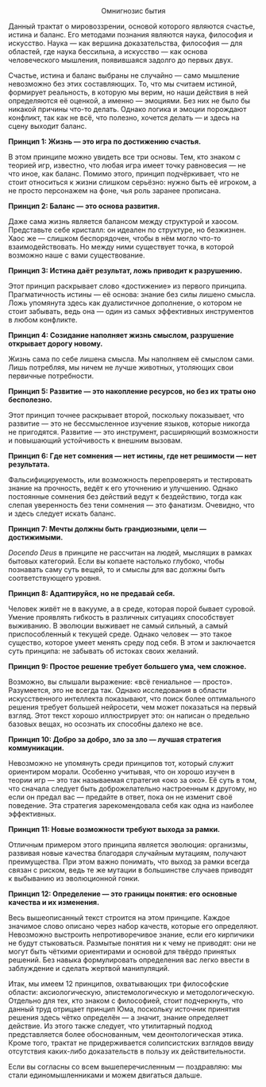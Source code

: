 <center>Омнигнозис бытия</center>

Данный трактат о мировоззрении, основой которого являются счастье, истина и баланс. Его методами познания являются наука, философия и искусство. Наука — как вершина доказательства, философия — для областей, где наука бессильна, а искусство — как основа человеческого мышления, появившаяся задолго до первых двух.

Счастье, истина и баланс выбраны не случайно — само мышление невозможно без этих составляющих. То, что мы считаем истиной, формирует реальность, в которую мы верим, но наши действия в ней определяются её оценкой, а именно — эмоциями. Без них не было бы никакой причины что-то делать. Однако логика и эмоции порождают конфликт, так как не всё, что полезно, хочется делать — и здесь на сцену выходит баланс.

**Принцип 1: Жизнь — это игра по достижению счастья.**

В этом принципе можно увидеть все три основы. Тем, кто знаком с теорией игр, известно, что любая игра имеет точку равновесия — не что иное, как баланс. Помимо этого, принцип подчёркивает, что не стоит относиться к жизни слишком серьёзно: нужно быть её игроком, а не просто персонажем на фоне, чья роль заранее прописана.

**Принцип 2: Баланс — это основа развития.**

Даже сама жизнь является балансом между структурой и хаосом. Представьте себе кристалл: он идеален по структуре, но безжизнен. Хаос же — слишком беспорядочен, чтобы в нём могло что-то взаимодействовать. Но между ними существует точка, в которой возможно наше с вами существование.

**Принцип 3: Истина даёт результат, ложь приводит к разрушению.**

Этот принцип раскрывает слово «достижение» из первого принципа. Прагматичность истины — её основа: знание без силы лишено смысла. Ложь упомянута здесь как дуалистичное дополнение, о котором не стоит забывать, ведь она — один из самых эффективных инструментов в любом конфликте.

**Принцип 4: Созидание наполняет жизнь смыслом, разрушение открывает дорогу новому.**

Жизнь сама по себе лишена смысла. Мы наполняем её смыслом сами. Лишь потребляя, мы ничем не лучше животных, утоляющих свои первичные потребности.

**Принцип 5: Развитие — это накопление ресурсов, но без их траты оно бесполезно.**

Этот принцип точнее раскрывает второй, поскольку показывает, что развитие — это не бессмысленное изучение языков, которые никогда не пригодятся. Развитие — это инструмент, расширяющий возможности и повышающий устойчивость к внешним вызовам.

**Принцип 6: Где нет сомнения — нет истины, где нет решимости — нет результата.**

Фальсифицируемость, или возможность перепроверять и тестировать знание на прочность, ведёт к его уточнению и улучшению. Однако постоянные сомнения без действий ведут к бездействию, тогда как слепая уверенность без тени сомнения — это фанатизм. Очевидно, что и здесь следует искать баланс.

**Принцип 7: Мечты должны быть грандиозными, цели — достижимыми.**

*Docendo Deus* в принципе не рассчитан на людей, мыслящих в рамках бытовых категорий. Если вы копаете настолько глубоко, чтобы познавать саму суть вещей, то и смыслы для вас должны быть соответствующего уровня.

**Принцип 8: Адаптируйся, но не предавай себя.**

Человек живёт не в вакууме, а в среде, которая порой бывает суровой. Умение проявлять гибкость в различных ситуациях способствует выживанию. В эволюции выживает не самый сильный, а самый приспособленный к текущей среде. Однако человек — это такое существо, которое умеет менять среду под себя. В этом и заключается суть принципа: не забывать об истоках своих желаний.

**Принцип 9: Простое решение требует большего ума, чем сложное.**

Возможно, вы слышали выражение: «всё гениальное — просто». Разумеется, это не всегда так. Однако исследования в области искусственного интеллекта показывают, что поиск более оптимального решения требует большей нейросети, чем может показаться на первый взгляд. Этот текст хорошо иллюстрирует это: он написан о предельно базовых вещах, но осознать их способны далеко не все.

**Принцип 10: Добро за добро, зло за зло — лучшая стратегия коммуникации.**

Невозможно не упомянуть среди принципов тот, который служит ориентиром морали. Особенно учитывая, что он хорошо изучен в теории игр — это так называемая стратегия «око за око». Её суть в том, что сначала следует быть доброжелательно настроенным к другому, но если он предал вас — предайте в ответ, пока он не изменит своё поведение. Эта стратегия зарекомендовала себя как одна из наиболее эффективных.

**Принцип 11: Новые возможности требуют выхода за рамки.**

Отличным примером этого принципа является эволюция: организмы, развивая новые качества благодаря случайным мутациям, получают преимущества. При этом важно понимать, что выход за рамки всегда связан с риском, ведь те же мутации в большинстве случаев приводят к выбыванию из эволюционной гонки.

**Принцип 12: Определение — это границы понятия: его основные качества и их изменения.**

Весь вышеописанный текст строится на этом принципе. Каждое значимое слово описано через набор качеств, которые его определяют. Невозможно выстроить непротиворечивое знание, если его кирпичики не будут стыковаться. Размытые понятия ни к чему не приводят: они не могут быть чёткими ориентирами и основой для твёрдо принятых решений. Без навыка формулировать определения вас легко ввести в заблуждение и сделать жертвой манипуляций.

Итак, мы имеем 12 принципов, охватывающих три философские области: аксиологическую, эпистемологическую и методологическую. Отдельно для тех, кто знаком с философией, стоит подчеркнуть, что данный труд отрицает принцип Юма, поскольку источник принятия решения здесь чётко определён — а значит, знание определяет действие. Из этого также следует, что утилитарный подход представляется более обоснованным, чем деонтологическая этика. Кроме того, трактат не придерживается солипсистских взглядов ввиду отсутствия каких-либо доказательств в пользу их действительности.

Если вы согласны со всем вышеперечисленным — поздравляю: мы стали единомышленниками и можем двигаться дальше.
